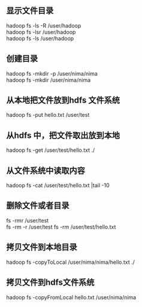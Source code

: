 ## 显示文件目录
hadoop fs -ls -R  /user/hadoop  
hadoop fs -lsr /user/hadoop  
hadoop fs -ls /user/hadoop  
## 创建目录
hadoop fs -mkdir -p  /user/nima/nima  
hadoop fs -mkdir /user/nima/nima  
## 从本地把文件放到hdfs 文件系统
hadoop fs -put hello.txt  /user/test  
## 从hdfs 中，把文件取出放到本地
hadoop fs -get  /user/test/hello.txt  ./  
## 从文件系统中读取内容 
hadoop fs -cat  /user/test/hello.txt  |tail -10
## 删除文件或者目录
fs -rmr /user/test  
fs -rm -r /user/test
fs -rm /user/test/hello.txt
## 拷贝文件到本地目录
hadoop fs -copyToLocal /user/nima/nima/hello.txt  ./
## 拷贝文件到hdfs文件系统
hadoop fs -copyFromLocal hello.txt  /user/nima/nima
